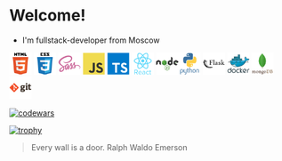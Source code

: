 # Welcome!

- I'm fullstack-developer from Moscow



<img src="https://github.com/devicons/devicon/blob/master/icons/html5/html5-original-wordmark.svg" title="html5" alt="html5" width="40" height="40"/>  <img src="https://github.com/devicons/devicon/blob/master/icons/css3/css3-original-wordmark.svg" title="css3" alt="css3" width="40" height="40"/>  <img src="https://github.com/devicons/devicon/blob/master/icons/sass/sass-original.svg" title="sass" alt="sass" width="40" height="40"/>  <img src="https://github.com/devicons/devicon/blob/master/icons/javascript/javascript-original.svg" title="javascript" alt="javascript" width="40" height="40"/>  <img src="https://github.com/devicons/devicon/blob/master/icons/typescript/typescript-original.svg" title="typescript" alt="typescript" width="40" height="40"/> <img src="https://github.com/devicons/devicon/blob/master/icons/react/react-original-wordmark.svg" title="React" alt="React" width="40" height="40"/>  <img src="https://github.com/devicons/devicon/blob/master/icons/nodejs/nodejs-original-wordmark.svg" title="nodeJS" alt="nodeJS" width="40" height="40"/><img src="https://github.com/devicons/devicon/blob/master/icons/python/python-original-wordmark.svg" title="python" alt="python" width="40" height="40"/>  <img src="https://github.com/devicons/devicon/blob/master/icons/flask/flask-original-wordmark.svg" title="flask" alt="flask" width="40" height="40"/>  <img src="https://github.com/devicons/devicon/blob/master/icons/docker/docker-original-wordmark.svg" title="docker" alt="docker" width="40" height="40"/> <img src="https://github.com/devicons/devicon/blob/master/icons/mongodb/mongodb-original-wordmark.svg" title="mongodb" alt="mongodb" width="40" height="40"/>  <img src="https://github.com/devicons/devicon/blob/master/icons/git/git-original-wordmark.svg" title="git" alt="git" width="40" height="40"/>

[![codewars](https://www.codewars.com/users/gregory1175/badges/small)](https://www.codewars.com/users/gregory1175) 

[![trophy](https://github-profile-trophy.vercel.app/?username=gregory1175)](https://github.com/ryo-ma/github-profile-trophy)

>Every wall is a door.
Ralph Waldo Emerson
<!--
![HTML5](https://img.shields.io/badge/html5-%23E34F26.svg?style=for-the-badge&logo=html5&logoColor=white)
![CSS3](https://img.shields.io/badge/css3-%231572B6.svg?style=for-the-badge&logo=css3&logoColor=white)
![SASS](https://img.shields.io/badge/SASS-hotpink.svg?style=for-the-badge&logo=SASS&logoColor=white)
![JavaScript](https://img.shields.io/badge/javascript-%23323330.svg?style=for-the-badge&logo=javascript&logoColor=%23F7DF1E)
![TypeScript](https://img.shields.io/badge/typescript-%23007ACC.svg?style=for-the-badge&logo=typescript&logoColor=white)
![React](https://img.shields.io/badge/react-%2320232a.svg?style=for-the-badge&logo=react&logoColor=%2361DAFB)
-->
<!-- [![Top Langs](https://github-readme-stats.vercel.app/api/top-langs/?username=gregory1175&layout=compact)](https://github.com/anuraghazra/github-readme-stats) -->
<!-- ![](https://github-profile-summary-cards.vercel.app/api/cards/repos-per-language?username=gregory1175&theme=solarized_dark) статистика языков программирования-->
